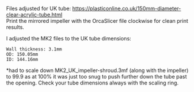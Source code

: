 Files adjusted for UK tube: https://plasticonline.co.uk/150mm-diameter-clear-acrylic-tube.html
<br>Print the mirrored impeller with the OrcaSlicer file clockwise for clean print results.


I adjusted the MK2 files to the UK tube dimensions:

    Wall thickness: 3.1mm
    OD: 150.05mm
    ID: 144.16mm

*had to scale down MK2_UK_impeller-shroud.3mf (along with the impeller) to 99.9 as at 100% it was just too snug to push further down the tube past the opening. Check your tube dimensions always with the scaling ring.
